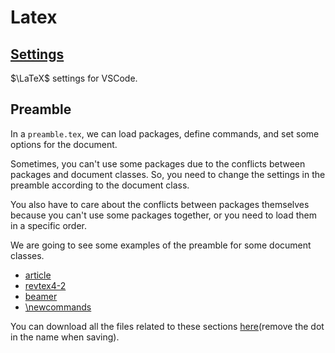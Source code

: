 # Latex

## [Settings](./settings.md)

$\LaTeX$ settings for VSCode.

## Preamble

In a `preamble.tex`, we can load packages, define commands, and set some options for the document.

Sometimes, you can't use some packages due to the conflicts between packages and document classes. So, you need to change the settings in the preamble according to the document class.

You also have to care about the conflicts between packages themselves because you can't use some packages together, or you need to load them in a specific order.

We are going to see some examples of the preamble for some document classes.

- [article](./article.md)
- [revtex4-2](./revtex4-2.md)
- [beamer](./beamer.md)
- [\newcommands](./newcommands.md)

You can download all the files related to these sections [here](https://github.com/kkensuke/setting/tree/main/.home)(remove the dot in the name when saving).